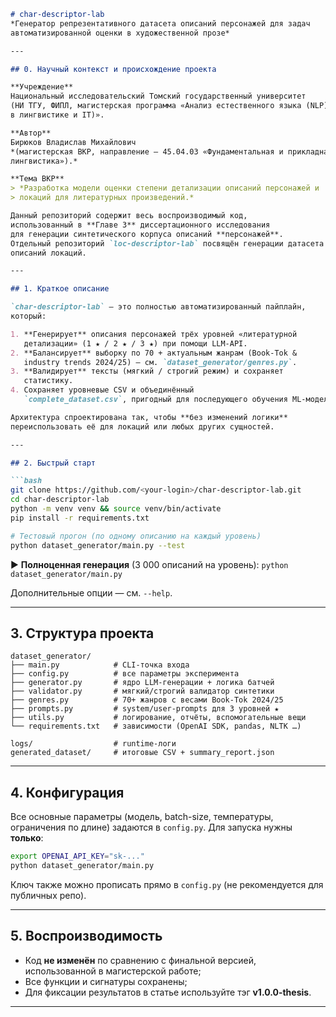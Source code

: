 ````markdown
# char-descriptor-lab  
*Генератор репрезентативного датасета описаний персонажей для задач
автоматизированной оценки в художественной прозе*  

---

## 0. Научный контекст и происхождение проекта

**Учреждение**  
Национальный исследовательский Томский государственный университет  
(НИ ТГУ, ФИПЛ, магистерская программа «Анализ естественного языка (NLP)  
в лингвистике и IT)».

**Автор**  
Бирюков Владислав Михайлович  
*(магистерская ВКР, направление — 45.04.03 «Фундаментальная и прикладная
лингвистика»).*

**Тема ВКР**  
> *Разработка модели оценки степени детализации описаний персонажей и
> локаций для литературных произведений.*

Данный репозиторий содержит весь воспроизводимый код,
использованный в **Главе 3** диссертационного исследования  
для генерации синтетического корпуса описаний **персонажей**.  
Отдельный репозиторий `loc-descriptor-lab` посвящён генерации датасета
описаний локаций.

---

## 1. Краткое описание

`char-descriptor-lab` — это полностью автоматизированный пайплайн,
который:

1. **Генерирует** описания персонажей трёх уровней «литературной
   детализации» (1 ★ / 2 ★ / 3 ★) при помощи LLM-API.
2. **Балансирует** выборку по 70 + актуальным жанрам (Book-Tok &
   industry trends 2024/25) ― см. `dataset_generator/genres.py`.
3. **Валидирует** тексты (мягкий / строгий режим) и сохраняет
   статистику.
4. Сохраняет уровневые CSV и объединённый
   `complete_dataset.csv`, пригодный для последующего обучения ML-модели.

Архитектура спроектирована так, чтобы **без изменений логики**
переиспользовать её для локаций или любых других сущностей.

---

## 2. Быстрый старт

```bash
git clone https://github.com/<your-login>/char-descriptor-lab.git
cd char-descriptor-lab
python -m venv venv && source venv/bin/activate
pip install -r requirements.txt

# Тестовый прогон (по одному описанию на каждый уровень)
python dataset_generator/main.py --test
````

▶️ **Полноценная генерация** (3 000 описаний на уровень):
`python dataset_generator/main.py`

Дополнительные опции — см. `--help`.

---

## 3. Структура проекта

```
dataset_generator/
├── main.py            # CLI-точка входа
├── config.py          # все параметры эксперимента
├── generator.py       # ядро LLM-генерации + логика батчей
├── validator.py       # мягкий/строгий валидатор синтетики
├── genres.py          # 70+ жанров с весами Book-Tok 2024/25
├── prompts.py         # system/user-prompts для 3 уровней ★
├── utils.py           # логирование, отчёты, вспомогательные вещи
└── requirements.txt   # зависимости (OpenAI SDK, pandas, NLTK …)

logs/                  # runtime-логи
generated_dataset/     # итоговые CSV + summary_report.json
```

---

## 4. Конфигурация

Все основные параметры (модель, batch-size, температуры, ограничения по
длине) задаются в `config.py`.
Для запуска нужны **только**:

```bash
export OPENAI_API_KEY="sk-..."
python dataset_generator/main.py
```

Ключ также можно прописать прямо в `config.py` (не рекомендуется для
публичных репо).

---

## 5. Воспроизводимость

* Код **не изменён** по сравнению с финальной версией,
  использованной в магистерской работе;
* Все функции и сигнатуры сохранены;
* Для фиксации результатов в статье используйте тэг
  **v1.0.0-thesis**.

---

